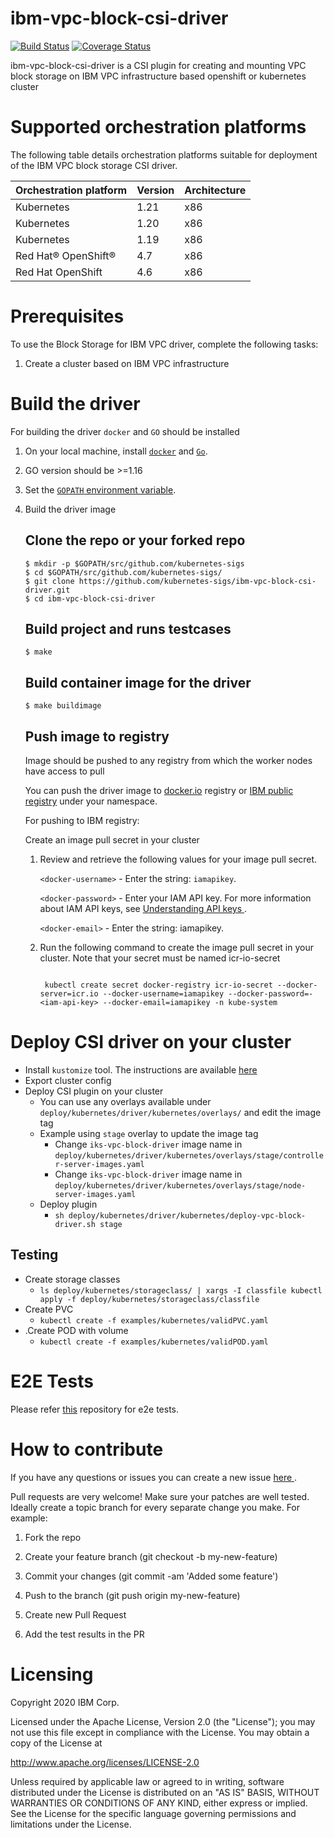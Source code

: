 # ibm-vpc-block-csi-driver

[![Build Status](https://prow.k8s.io/badge.svg?jobs=pull-ibm-vpc-block-csi-driver-build)](https://prow.k8s.io)
[![Coverage Status](https://coveralls.io/repos/github/kubernetes-sigs/ibm-vpc-block-csi-driver/badge.svg?branch=master)](https://coveralls.io/github/kubernetes-sigs/ibm-vpc-block-csi-driver?branch=master)

ibm-vpc-block-csi-driver is a CSI plugin for creating and mounting VPC block storage on IBM VPC infrastructure based openshift or kubernetes cluster

# Supported orchestration platforms

The following table details orchestration platforms suitable for deployment of the IBM VPC block storage CSI driver.

|Orchestration platform|Version|Architecture|
|----------------------|-------|------------|
|Kubernetes|1.21|x86|
|Kubernetes|1.20|x86|
|Kubernetes|1.19|x86|
|Red Hat® OpenShift®|4.7|x86|
|Red Hat OpenShift|4.6|x86|

# Prerequisites

To use the Block Storage for IBM VPC driver, complete the following tasks:

1. Create a cluster based on IBM VPC infrastructure

# Build the driver

For building the driver `docker` and `GO` should be installed

1. On your local machine, install [`docker`](https://docs.docker.com/install/) and [`Go`](https://golang.org/doc/install).
2. GO version should be >=1.16
3. Set the [`GOPATH` environment variable](https://github.com/golang/go/wiki/SettingGOPATH).
4. Build the driver image

   ## Clone the repo or your forked repo

   ```
   $ mkdir -p $GOPATH/src/github.com/kubernetes-sigs
   $ cd $GOPATH/src/github.com/kubernetes-sigs/
   $ git clone https://github.com/kubernetes-sigs/ibm-vpc-block-csi-driver.git
   $ cd ibm-vpc-block-csi-driver
   ```
   ## Build project and runs testcases

   ```
   $ make
   ```
   ## Build container image for the driver

   ```
   $ make buildimage
   ```

   ## Push image to registry

   Image should be pushed to any registry from which the worker nodes have access to pull

   You can push the driver image to [docker.io](https://hub.docker.com/)  registry or [IBM public registry](https://cloud.ibm.com/docs/Registry?topic=Registry-registry_overview#registry_regions_local) under your namespace.

   For pushing to IBM registry:

   Create an image pull secret in your cluster

   1. Review and retrieve the following values for your image pull secret.

      `<docker-username>` - Enter the string: `iamapikey`.

      `<docker-password>` - Enter your IAM API key. For more information about IAM API keys, see [ Understanding API keys ](https://cloud.ibm.com/docs/account?topic=account-manapikey).

      `<docker-email>` - Enter the string: iamapikey.

   2. Run the following command to create the image pull secret in your cluster. Note that your secret must be named icr-io-secret


      ```

       kubectl create secret docker-registry icr-io-secret --docker-server=icr.io --docker-username=iamapikey --docker-password=-<iam-api-key> --docker-email=iamapikey -n kube-system

      ```


# Deploy CSI driver on your cluster

- Install `kustomize` tool. The instructions are available [here](https://kubectl.docs.kubernetes.io/installation/kustomize/)
- Export cluster config
- Deploy CSI plugin on your cluster
  - You can use any overlays available under `deploy/kubernetes/driver/kubernetes/overlays/` and edit the image tag
  - Example using `stage` overlay to update the image tag
     - Change `iks-vpc-block-driver` image name in `deploy/kubernetes/driver/kubernetes/overlays/stage/controller-server-images.yaml`
     - Change `iks-vpc-block-driver` image name in `deploy/kubernetes/driver/kubernetes/overlays/stage/node-server-images.yaml`
  - Deploy plugin
    - `sh deploy/kubernetes/driver/kubernetes/deploy-vpc-block-driver.sh stage`

## Testing

- Create storage classes
  - `ls deploy/kubernetes/storageclass/ | xargs -I classfile kubectl apply -f deploy/kubernetes/storageclass/classfile`
- Create PVC
  - `kubectl create -f examples/kubernetes/validPVC.yaml`
- .Create POD with volume
  - `kubectl create -f examples/kubernetes/validPOD.yaml`

# E2E Tests

  Please refer [ this](https://github.com/IBM/ibm-csi-common/tree/master/tests/e2e) repository for e2e tests.

# How to contribute

If you have any questions or issues you can create a new issue [ here ](https://github.com/kubernetes-sigs/ibm-vpc-block-csi-driver/issues/new).

Pull requests are very welcome! Make sure your patches are well tested. Ideally create a topic branch for every separate change you make. For example:

1. Fork the repo

2. Create your feature branch (git checkout -b my-new-feature)

3. Commit your changes (git commit -am 'Added some feature')

4. Push to the branch (git push origin my-new-feature)

5. Create new Pull Request

6. Add the test results in the PR


# Licensing

Copyright 2020 IBM Corp.

Licensed under the Apache License, Version 2.0 (the "License"); you may not use this file except in compliance with the License. You may obtain a copy of the License at

http://www.apache.org/licenses/LICENSE-2.0

Unless required by applicable law or agreed to in writing, software distributed under the License is distributed on an "AS IS" BASIS, WITHOUT WARRANTIES OR CONDITIONS OF ANY KIND, either express or implied. See the License for the specific language governing permissions and limitations under the License.
